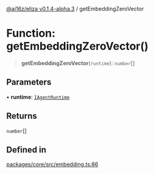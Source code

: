 [@ai16z/eliza v0.1.4-alpha.3](../index.md) / getEmbeddingZeroVector

# Function: getEmbeddingZeroVector()

> **getEmbeddingZeroVector**(`runtime`): `number`[]

## Parameters

• **runtime**: [`IAgentRuntime`](../interfaces/IAgentRuntime.md)

## Returns

`number`[]

## Defined in

[packages/core/src/embedding.ts:86](https://github.com/ai16z/eliza/blob/main/packages/core/src/embedding.ts#L86)
